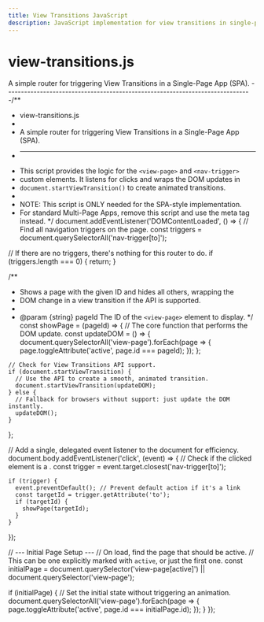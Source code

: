 ```yaml
---
title: View Transitions JavaScript
description: JavaScript implementation for view transitions in single-page applications.
---
```


# view-transitions.js

A simple router for triggering View Transitions in a Single-Page App (SPA).
------------------------------------------------------------------------------/**
 * view-transitions.js
 *
 * A simple router for triggering View Transitions in a Single-Page App (SPA).
 * ------------------------------------------------------------------------------
 * This script provides the logic for the `<view-page>` and `<nav-trigger>`
 * custom elements. It listens for clicks and wraps the DOM updates in
 * `document.startViewTransition()` to create animated transitions.
 *
 * NOTE: This script is ONLY needed for the SPA-style implementation.
 * For standard Multi-Page Apps, remove this script and use the meta tag instead.
 */
document.addEventListener('DOMContentLoaded', () => {
  // Find all navigation triggers on the page.
  const triggers = document.querySelectorAll('nav-trigger[to]');

  // If there are no triggers, there's nothing for this router to do.
  if (triggers.length === 0) {
    return;
  }

  /**
   * Shows a page with the given ID and hides all others, wrapping the
   * DOM change in a view transition if the API is supported.
   *
   * @param {string} pageId The ID of the `<view-page>` element to display.
   */
  const showPage = (pageId) => {
    // The core function that performs the DOM update.
    const updateDOM = () => {
      document.querySelectorAll('view-page').forEach(page => {
        page.toggleAttribute('active', page.id === pageId);
      });
    };

    // Check for View Transitions API support.
    if (document.startViewTransition) {
      // Use the API to create a smooth, animated transition.
      document.startViewTransition(updateDOM);
    } else {
      // Fallback for browsers without support: just update the DOM instantly.
      updateDOM();
    }
  };

  // Add a single, delegated event listener to the document for efficiency.
  document.body.addEventListener('click', (event) => {
    // Check if the clicked element is a <nav-trigger>.
    const trigger = event.target.closest('nav-trigger[to]');

    if (trigger) {
      event.preventDefault(); // Prevent default action if it's a link
      const targetId = trigger.getAttribute('to');
      if (targetId) {
        showPage(targetId);
      }
    }
  });

  // --- Initial Page Setup ---
  // On load, find the page that should be active.
  // This can be one explicitly marked with `active`, or just the first one.
  const initialPage = document.querySelector('view-page[active]') || document.querySelector('view-page');

  if (initialPage) {
    // Set the initial state without triggering an animation.
    document.querySelectorAll('view-page').forEach(page => {
      page.toggleAttribute('active', page.id === initialPage.id);
    });
  }
});